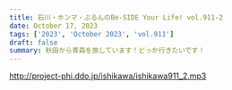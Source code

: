 ```yaml
---
title: 石川・ホンマ・ぶるんのBe-SIDE Your Life! vol.911-2
date: October 17, 2023
tags: ['2023', 'October 2023', 'vol.911']
draft: false
summary: 秋田から青森を旅しています！どっか行きたいです！
---
```


http://project-phi.ddo.jp/ishikawa/ishikawa911_2.mp3